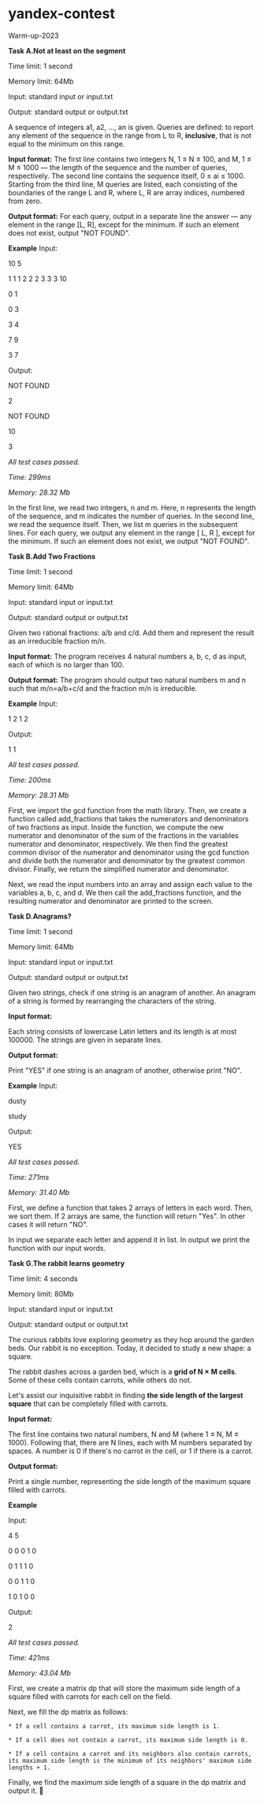 # yandex-contest
Warm-up-2023

**Task A.Not at least on the segment**

Time limit: 1 second

Memory limit: 64Mb

Input: standard input or input.txt

Output: standard output or output.txt


A sequence of integers a1, a2, ..., an is given.
Queries are defined: to report any element of the sequence in the range from L to R, **inclusive**,
that is not equal to the minimum on this range.

**Input format:**
The first line contains two integers N, 1 ≤ N ≤ 100, and M, 1 ≤ M ≤ 1000 —
the length of the sequence and the number of queries, respectively.
The second line contains the sequence itself, 0 ≤ ai ≤ 1000.
Starting from the third line, M queries are listed, each consisting of the boundaries
of the range L and R, where L, R are array indices, numbered from zero.

**Output format:**
For each query, output in a separate line the answer — any element in the range [L, R],
except for the minimum. If such an element does not exist, output "NOT FOUND".

**Example**
Input:

10  5

1  1  1  2  2  2  3  3  3  10

0  1

0  3

3  4

7  9

3  7

Output:

NOT FOUND

2

NOT FOUND

10

3

*All test cases passed.*

*Time: 299ms*

*Memory: 28.32 Mb*

In the first line, we read two integers, n and m.
Here, n represents the length of the sequence, and m indicates the number of queries.
In the second line, we read the sequence itself. Then, we list m queries in the subsequent lines.
For each query, we output any element in the range [ L, R ], except for the minimum.
If such an element does not exist, we output "NOT FOUND".

**Task B.Add Two Fractions**

Time limit: 1 second

Memory limit: 64Mb

Input: standard input or input.txt

Output: standard output or output.txt

Given two rational fractions: a/b and c/d. Add them and represent the result as an irreducible fraction m/n.

**Input format:**
The program receives 4 natural numbers a, b, c, d as input, each of which is no larger than 100.

**Output format:**
The program should output two natural numbers m and n such that m/n=a/b+c/d and the fraction m/n is irreducible.

**Example**
Input:

1  2  1  2

Output:

1  1

*All test cases passed.*

*Time: 200ms*

*Memory: 28.31 Mb*

First, we import the gcd function from the math library.
Then, we create a function called add_fractions that takes the numerators and denominators of two fractions as input.
Inside the function, we compute the new numerator and denominator of the sum of the fractions in the variables numerator and denominator, respectively.
We then find the greatest common divisor of the numerator and denominator using the gcd function and divide both the numerator and denominator by the greatest common divisor. Finally, we return the simplified numerator and denominator.

Next, we read the input numbers into an array and assign each value to the variables a, b, c, and d.
We then call the add_fractions function, and the resulting numerator and denominator are printed to the screen.

**Task D.Anagrams?**

Time limit: 1 second

Memory limit: 64Mb

Input: standard input or input.txt

Output: standard output or output.txt

Given two strings, check if one string is an anagram of another. An anagram of a string is formed by rearranging the characters of the string.

**Input format:**

Each string consists of lowercase Latin letters and its length is at most 100000. The strings are given in separate lines.

**Output format:**

Print "YES" if one string is an anagram of another, otherwise print "NO".

**Example**
Input:

dusty

study

Output:

YES

*All test cases passed.*

*Time: 271ms*

*Memory: 31.40 Mb*

First, we define a function that takes 2 arrays of letters in each word. Then, we sort them. If 2 arrays are same, the function will return "Yes".
In other cases it will return "NO".

In input we separate each letter and append it in list. In output we print the function with our input words.

**Task G.The rabbit learns geometry**

Time limit: 4 seconds

Memory limit: 80Mb

Input: standard input or input.txt

Output: standard output or output.txt

The curious rabbits love exploring geometry as they hop around the garden beds. Our rabbit is no exception. Today, it decided to study a new shape: a square.

The rabbit dashes across a garden bed, which is a **grid of N × M cells**. Some of these cells contain carrots, while others do not.

Let's assist our inquisitive rabbit in finding **the side length of the largest square** that can be completely filled with carrots.

**Input format:**

The first line contains two natural numbers, N and M (where 1 ≤ N, M ≤ 1000). Following that, there are N lines, each with M numbers separated by spaces. A number is 0 if there's no carrot in the cell, or 1 if there is a carrot.

**Output format:**

Print a single number, representing the side length of the maximum square filled with carrots.

**Example**

Input:

4 5

0 0 0 1 0

0 1 1 1 0

0 0 1 1 0

1 0 1 0 0

Output:

2

*All test cases passed.*

*Time: 421ms*

*Memory: 43.04 Mb*

First, we create a matrix dp that will store the maximum side length of a square filled with carrots for each cell on the field.

Next, we fill the dp matrix as follows:

    * If a cell contains a carrot, its maximum side length is 1.
    
    * If a cell does not contain a carrot, its maximum side length is 0.
    
    * If a cell contains a carrot and its neighbors also contain carrots, its maximum side length is the minimum of its neighbors' maximum side lengths + 1.

Finally, we find the maximum side length of a square in the dp matrix and output it. 🥕
